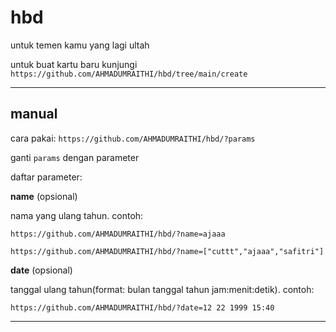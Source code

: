 # hbd
untuk temen kamu yang lagi ultah

untuk buat kartu baru kunjungi `https://github.com/AHMADUMRAITHI/hbd/tree/main/create`

---

## manual

cara pakai: `https://github.com/AHMADUMRAITHI/hbd/?params`

ganti `params` dengan parameter


daftar parameter:

**name** (opsional)

nama yang ulang tahun. contoh:

`https://github.com/AHMADUMRAITHI/hbd/?name=ajaaa`

`https://github.com/AHMADUMRAITHI/hbd/?name=["cuttt","ajaaa","safitri"]`


**date** (opsional)

tanggal ulang tahun(format: bulan tanggal tahun jam:menit:detik). contoh:

`https://github.com/AHMADUMRAITHI/hbd/?date=12 22 1999 15:40`


---


